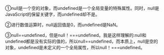 ①null是一个空的对象，而undefined是一个全局变量的特殊属性。同时，null是JavaScript的保留关键字，而undefined却不是。

②进行数值运算时，null返回值是0，而undefined是NaN。 

③null==undefined，但是null！===undefined。我是这样理解的:null和undefined都是没有实际的值的，所以null==undefined，而本质上，null是空的对象，undefined是未定义的一个全局属性，所以null！===undefined。

